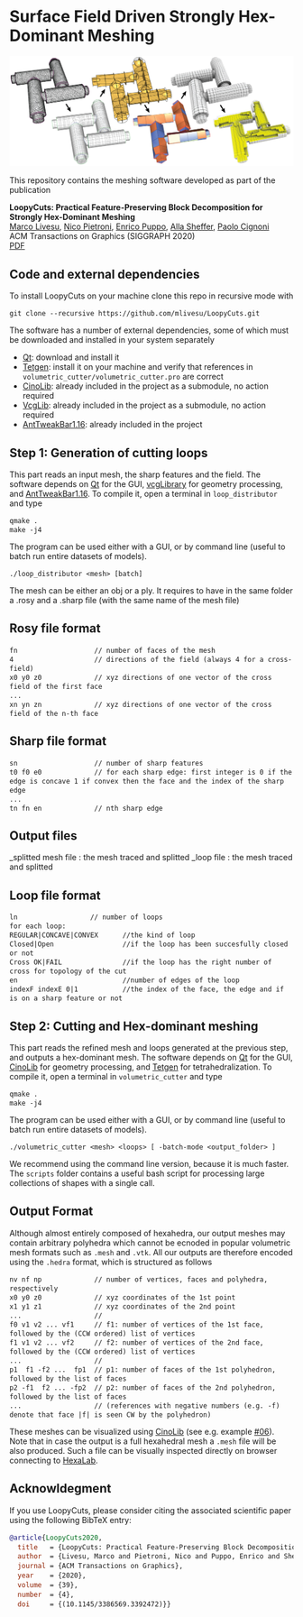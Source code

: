 # Surface Field Driven Strongly Hex-Dominant Meshing

<p align="center"><img src="LoopyCuts.jpg" width="700"></p>

This repository contains the meshing software developed as part of the publication

**LoopyCuts: Practical Feature-Preserving Block Decomposition for Strongly Hex-Dominant Meshing**<br>
[Marco Livesu](http://pers.ge.imati.cnr.it/livesu/), 
[Nico Pietroni](http://www.nicopietroni.com),
[Enrico Puppo](https://www.disi.unige.it/person/PuppoE/), 
[Alla Sheffer](http://www.cs.ubc.ca/%7Esheffa/), 
[Paolo Cignoni](http://vcg.isti.cnr.it/~cignoni/)<br>
ACM Transactions on Graphics (SIGGRAPH 2020)<br>
[PDF](http://pers.ge.imati.cnr.it/livesu/papers/LPPSC20/LPPSC20.pdf)

## Code and external dependencies
To install LoopyCuts on your machine clone this repo in recursive mode with
```
git clone --recursive https://github.com/mlivesu/LoopyCuts.git
```
The software has a number of external dependencies, some of which must be downloaded and installed in your system separately
* [Qt](https://www.qt.io/download): download and install it
* [Tetgen](http://wias-berlin.de/software/tetgen/): install it on your machine and verify that references in `volumetric_cutter/volumetric_cutter.pro` are correct
* [CinoLib](https://github.com/mlivesu/cinolib): already included in the project as a submodule, no action required
* [VcgLib](http://vcg.isti.cnr.it/vcglib/): already included in the project as a submodule, no action required
* [AntTweakBar1.16](http://anttweakbar.sourceforge.net): already included in the project


## Step 1: Generation of cutting loops
This part reads an input mesh, the sharp features and the field. The software depends on [Qt](https://www.qt.io/download) for the GUI, [vcgLibrary](http://vcg.isti.cnr.it/vcglib/) for geometry processing, and [AntTweakBar1.16](http://anttweakbar.sourceforge.net). To compile it, open a terminal in `loop_distributor` and type

```
qmake .
make -j4
```
The program can be used either with a GUI, or by command line (useful to batch run entire datasets of models).
```
./loop_distributor <mesh> [batch]
```
The mesh can be either an obj or a ply.
It requires to have in the same folder a .rosy and a .sharp file (with the same name of the mesh file)

## Rosy file format
```
fn                   // number of faces of the mesh
4                    // directions of the field (always 4 for a cross-field)
x0 y0 z0             // xyz directions of one vector of the cross field of the first face
...
xn yn zn             // xyz directions of one vector of the cross field of the n-th face
```

## Sharp file format
```
sn                   // number of sharp features
t0 f0 e0             // for each sharp edge: first integer is 0 if the edge is concave 1 if convex then the face and the index of the sharp edge
...
tn fn en             // nth sharp edge
```

## Output files

_splitted mesh file  :  the mesh traced and splitted
_loop file           :  the mesh traced and splitted


## Loop file format
```
ln                  // number of loops
for each loop:
REGULAR|CONCAVE|CONVEX      //the kind of loop
Closed|Open                 //if the loop has been succesfully closed or not
Cross OK|FAIL               //if the loop has the right number of cross for topology of the cut
en                          //number of edges of the loop
indexF indexE 0|1           //the index of the face, the edge and if is on a sharp feature or not
```

## Step 2: Cutting and Hex-dominant meshing
This part reads the refined mesh and loops generated at the previous step, and outputs a hex-dominant mesh. The software depends on [Qt](https://www.qt.io/download) for the GUI, [CinoLib](https://github.com/mlivesu/cinolib) for geometry processing, and [Tetgen](http://wias-berlin.de/software/tetgen/) for tetrahedralization. To compile it, open a terminal in `volumetric_cutter` and type
```
qmake .
make -j4
```
The program can be used either with a GUI, or by command line (useful to batch run entire datasets of models). 
```
./volumetric_cutter <mesh> <loops> [ -batch-mode <output_folder> ]
```
We recommend using the command line version, because it is much faster. The `scripts` folder contains a useful bash script for processing large collections of shapes with a single call.

## Output Format
Although almost entirely composed of hexahedra, our output meshes may contain arbitrary polyhedra which cannot be ecnoded in popular volumetric mesh formats such as `.mesh` and `.vtk`. All our outputs are therefore encoded using the `.hedra` format, which is structured as follows
```
nv nf np             // number of vertices, faces and polyhedra, respectively
x0 y0 z0             // xyz coordinates of the 1st point 
x1 y1 z1             // xyz coordinates of the 2nd point
...                  // 
f0 v1 v2 ... vf1     // f1: number of vertices of the 1st face, followed by the (CCW ordered) list of vertices
f1 v1 v2 ... vf2     // f2: number of vertices of the 2nd face, followed by the (CCW ordered) list of vertices
...                  //
p1  f1 -f2 ...  fp1  // p1: number of faces of the 1st polyhedron, followed by the list of faces
p2 -f1  f2 ... -fp2  // p2: number of faces of the 2nd polyhedron, followed by the list of faces
...                  // (references with negative numbers (e.g. -f) denote that face |f| is seen CW by the polyhedron)
```
These meshes can be visualized using [CinoLib](https://github.com/mlivesu/cinolib) (see e.g. example [#06](https://github.com/mlivesu/cinolib/tree/master/examples/06_base_app_polyhedralmesh)). Note that in case the output is a full hexahedral mesh a `.mesh` file will be also produced. Such a file can be visually inspected directly on browser connecting to [HexaLab](https://www.hexalab.net).

## Acknowldegment
If you use LoopyCuts, please consider citing the associated scientific paper using the following 
BibTeX entry:

```bibtex
@article{LoopyCuts2020,
  title   = {LoopyCuts: Practical Feature-Preserving Block Decomposition for Strongly Hex-Dominant Meshing},
  author  = {Livesu, Marco and Pietroni, Nico and Puppo, Enrico and Sheffer, Alla and Cignoni, Paolo},
  journal = {ACM Transactions on Graphics},
  year    = {2020},
  volume  = {39},
  number  = {4},
  doi     = {(10.1145/3386569.3392472)}}
```

